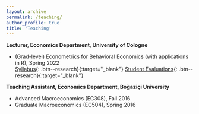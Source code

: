 ```yaml
---
layout: archive
permalink: /teaching/
author_profile: true
title: 'Teaching'
---
```


**Lecturer, Economics Department, University of Cologne**
   * (Grad-level) Econometrics for Behavioral Economics (with applications in R), Spring 2022 <br>
   [Syllabus](/files/Syllabus_Econometrics.pdf){: .btn--research}{:target="_blank"} 
   [Student Evaluations](/files/student_evaluations_eng.pdf){: .btn--research}{:target="_blank"}

**Teaching Assistant, Economics Department, Boğaziçi University**
   * Advanced Macroeconomics (EC308), Fall 2016
   * Graduate Macroeconomics (EC504), Spring 2016

    



